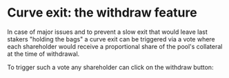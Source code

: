 # Curve exit: the withdraw feature

In case of major issues and to prevent a slow exit that would leave last  stakers "holding the bags" a curve exit can be triggered via a vote where each shareholder would receive a proportional share of the pool's collateral at the time of withdrawal.

To trigger such a vote any shareholder can click on the withdraw button:



